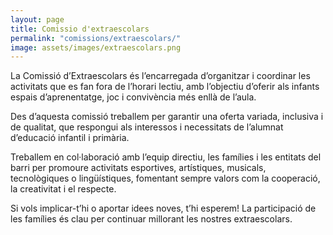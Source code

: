 ```yaml
---
layout: page
title: Comissio d'extraescolars
permalink: "comissions/extraescolars/"
image: assets/images/extraescolars.png
---
```



La Comissió d’Extraescolars és l’encarregada d’organitzar i coordinar les activitats que es fan fora de l’horari lectiu, amb l’objectiu d’oferir als infants espais d’aprenentatge, joc i convivència més enllà de l’aula.

Des d’aquesta comissió treballem per garantir una oferta variada, inclusiva i de qualitat, que respongui als interessos i necessitats de l’alumnat d’educació infantil i primària.

Treballem en col·laboració amb l’equip directiu, les famílies i les entitats del barri per promoure activitats esportives, artístiques, musicals, tecnològiques o lingüístiques, fomentant sempre valors com la cooperació, la creativitat i el respecte.

Si vols implicar-t’hi o aportar idees noves, t’hi esperem! La participació de les famílies és clau per continuar millorant les nostres extraescolars.